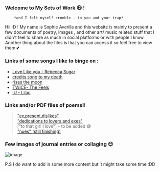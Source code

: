 ### Welcome to My Sets of Work 😆 !
        *and I felt myself crumble - to you and your trap*  


Hii :D ! My name is Sophie Averilla and this website is mainly to present  a few documents of poetry, images , and other art/ music related stuff that I didn't feel to share as much in social platforms or with people I know.
Another thing about the files is that you can access it so feel free to view them 💕


### Links of some songs I like to binge on :
- [Love Like you - Rebecca Sugar](https://www.youtube.com/watch?v=GDTD24KsdGc)  
- [credits song to my death](https://www.youtube.com/watch?v=urxeNbBc1nk)
- [rises the moon](https://www.youtube.com/watch?v=5e1zT7miep8)
- [TWICE- The Feels](https://www.youtube.com/watch?v=f5_wn8mexmM)
- [IU - Lilac](https://www.youtube.com/watch?v=v7bnOxV4jAc)


### Links and/or PDF files of poems!!
> ["ex,present,dislikes"](https://docs.google.com/document/d/1gMCRiSgCtUl3tNmlt1ovY7619-HJLMMCJS8bcrRO20U/edit?usp=sharing)   
> ["dedications to lovers and exes"](https://drive.google.com/file/d/1A6NUSfio2hs_HeBf6NmY112ghndOVOTK/view?usp=sharing)  
> ["to that girl I love"] - to be added 😅  
> ["hues" (still finishing)](https://docs.google.com/document/d/1gWBkXMj3UzTl0luqJC_LNLEH8LDfrhQoSjhHTM80jbw/edit?usp=sharing)


### Few images of journal entries or collaging 😊
 
![image](https://photos.app.goo.gl/a1pV1iu2Yem15cFg9)



P.S I do want to add in some more content but it might take some time :DD
